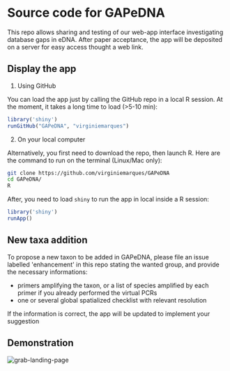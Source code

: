 # Source code for GAPeDNA 

This repo allows sharing and testing of our web-app interface investigating database gaps in eDNA.
After paper acceptance, the app will be deposited on a server for easy access thought a web link. 

## Display the app

1) Using GitHub

You can load the app just by calling the GitHub repo in a local R session. At the moment, it takes a  long time to load (>5-10 min):

```R
library('shiny')
runGitHub("GAPeDNA", "virginiemarques")
```

2) On your local computer

Alternatively, you first need to download the repo, then launch R. Here are the command to run on the terminal (Linux/Mac only):

```bash
git clone https://github.com/virginiemarques/GAPeDNA
cd GAPeDNA/
R
```

After, you need to load `shiny` to run the app in local inside a R session:

```R
library('shiny')
runApp()
```

## New taxa addition

To propose a new taxon to be added in GAPeDNA, please file an issue labelled 'enhancement' in this repo stating the wanted group, and provide the necessary informations:

* primers amplifying the taxon, or a list of species amplified by each primer if you already performed the virtual PCRs
* one or several global spatialized checklist with relevant resolution 

If the information is correct, the app will be updated to implement your suggestion

## Demonstration

![grab-landing-page](https://github.com/virginiemarques/Gaps_shiny_quicktest/blob/master/README/Shiny_2.gif)
